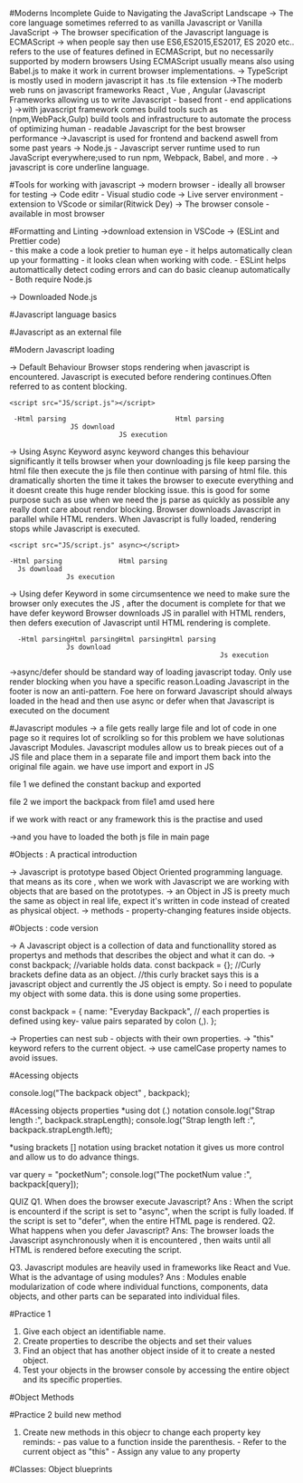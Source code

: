 
#Moderns Incomplete Guide to Navigating the JavaScript Landscape
-> The core language sometimes referred to as vanilla Javascript or Vanilla JavaScript
-> The browser specification of the Javascript language is ECMAScript
-> when people say then use ES6,ES2015,ES2017, ES 2020 etc.. refers to the use of features defined in ECMAScript, but no necessarily supported by modern browsers
Using ECMAScript usually means also using Babel.js to make it work in current browser implementations.
-> TypeScript is mostly used in modern javascript it has .ts file extension 
->The moderb web runs on javascript frameworks React , Vue , Angular (Javascript Frameworks allowing us to write Javascript - based front - end applications )
->with javascript framework comes build tools such as (npm,WebPack,Gulp) build tools and infrastructure to automate the process of optimizing human - readable Javascript for the best browser performance
->Javascript is used for frontend and backend aswell from some past years 
-> Node.js - Javascript server runtime used to run JavaScript everywhere;used to run npm, Webpack, Babel, and more .
-> javascript is core underline language.


#Tools for working with javascript
-> modern browser - ideally all browser for testing
-> Code editr - Visual studio code 
-> Live server environment - extension to VScode or similar(Ritwick Dey)
-> The browser console  - available in most browser

#Formatting and Linting
->download extension in VSCode -> (ESLint and Prettier code)  
          - this make a code a look pretier to human eye 
          - it helps automatically clean up your formatting
          - it looks clean when working with code.
         - ESLint helps automattically detect coding errors and can do basic cleanup automatically
         - Both require Node.js

-> Downloaded Node.js 
        
#Javascript language basics

#Javascript as an external file

#Modern Javascript loading

->  Default Behaviour
    Browser stops rendering when javascript is encountered. Javascript is executed before rendering continues.Often referred to as content blocking.

    <script src="JS/script.js"></script>

     -Html parsing                           Html parsing
                   JS download
                               JS execution

->  Using Async Keyword
     async keyword changes this behaviour significantly
     it tells browser when your downloading js file keep parsing the html file then execute the js file then continue with parsing of html file.
     this dramatically shorten the time it takes the browser to execute everything and it doesnt create this huge render blocking issue.
     this is good for some purpose such as  use when we need the js parse as quickly as possible any really dont care about rendor blocking.
     Browser downloads Javascript in parallel while HTML renders. When Javascript is fully loaded, rendering stops while Javascript is executed.

    <script src="JS/script.js" async></script>

    -Html parsing              Html parsing
      Js download
                  Js execution

->  Using defer Keyword
    in some circumsentence we need to make sure the browser only executes the JS , after the document is complete for that we have defer keyword
    Browser downloads JS in parallel with HTML renders, then defers execution of Javascript until HTML rendering is complete.

      -Html parsingHtml parsingHtml parsingHtml parsing          
                  Js download
                                                        Js execution


->async/defer should be standard way of loading javascript today.
   Only use render blocking when you have a specific reason.Loading Javascript in the footer is now an anti-pattern.
   Foe here on forward Javascript should always loaded in the head and then use async or defer when that Javascript is executed on the document


#Javascript modules
-> a file gets really large file and lot of code in one page so  it requires lot of scrolkling so for this problem we have solutionas Javascript Modules. 
   Javascript modules allow us to break pieces out of a JS file and place them in a separate file and import them back into the original file again.
   we have use import and export in JS 

   file 1 
   we defined the constant backup and exported 

   file 2
   we import the backpack from file1 amd used here 

   if we work with react or any framework this is the practise and used 

   ->and you have to loaded the both js file in main page 


#Objects : A practical introduction

-> Javascript is prototype based Object Oriented programming language. that means as its core , when we work with Javascript we are working with objects that are based on the prototypes.
-> an Object in JS is preety much the same as object in real life, expect it's written in code  instead of created as physical object.
-> methods - property-changing features inside objects.


#Objects : code version

-> A Javascript object is a collection of data and functionallity stored as propertys and methods that describes the object and what it can do.
-> const backpack; //variable holds data.
   const backpack = {}; //Curly brackets define data as an object. //this curly bracket says this is a javascript object and currently the JS object is empty. So i need to populate my object with some data. this is done using some properties.

   const backpack = {
        name: "Everyday Backpack", // each properties is defined using key- value pairs separated by colon (,).
   };
                             
-> Properties can nest sub - objects with their own properties.
-> "this" keyword refers to the current object.
-> use camelCase property names to avoid issues.


#Acessing objects

console.log("The backpack object" , backpack);

#Acessing objects properties
*using dot (.) notation
console.log("Strap  length :", backpack.strapLength);
console.log("Strap  length left :", backpack.strapLength.left);

*using brackets [] notation 
using bracket notation it gives us more control and allow us to do advance things.

var query = "pocketNum";
console.log("The pocketNum value :", backpack[query]);





QUIZ
Q1. When does the browser execute Javascript?
Ans : When the script is encounterd if the script is set to "async", when the script is fully loaded. If the script is set to "defer", when the entire HTML page is rendered.
Q2. What happens when you defer Javascript?
Ans: The browser loads the Javascript asynchronously when it is encountered , then waits until all HTML is rendered before executing the script.

Q3. Javascript modules are heavily used in frameworks like React and Vue. What is the advantage of using modules?
Ans : Modules enable modularization of code where individual functions, components, data objects, and other parts can be separated into individual files.

#Practice 1 
 1) Give each object an identifiable name.
 2) Create properties to describe the objects and set their values
 3) Find an object that has another object inside of it to create a nested object.
 4) Test your objects in the browser console by accessing the entire object and its specific properties.

 


 #Object Methods

 #Practice 2 build new method
 1) Create new methods in this objecr to change each property 
  key reminds: - pas value to a function inside the parenthesis.
               - Refer  to the current object as "this"
               - Assign any value to any property


#Classes: Object blueprints 
